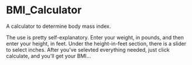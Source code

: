 BMI_Calculator
==============

A calculator to determine body mass index.

The use is pretty self-explanatory. Enter your weight, in pounds, and then enter your height, in feet. Under the height-in-feet section, there is a slider to select inches. After you've selevted everything needed, just click calculate, and you'll get your BMI...
